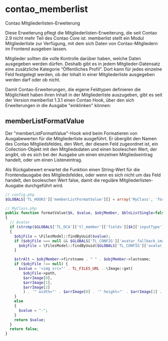 contao_memberlist
=================

Contao Mitgliederlisten-Erweiterung

Diese Erweiterung pflegt die Mitgliederlisten-Erweiterung, die seit Contao 2.9 nicht mehr Teil des Contao Core ist.
memberlist stellt ein Modul Mitgliederliste zur Verfügung, mit dem sich Daten von Contao-Mitgliedern im Frontend ausgeben lassen.

Mitglieder sollten die volle Kontrolle darüber haben, welche Daten ausgegeben werden dürfen. Deshalb gibt es in jedem Mitglieder-Datensatz eine zusätzliche Kategorie “Öffentliches Profil”. Dort kann für jedes einzelne Feld festgelegt werden, ob der Inhalt in einer Mitgliederliste ausgegeben werden darf oder ob nicht.

Damit Contao-Erweiterungen, die eigene Feldtypen definieren die Möglichkeit haben ihren Inhalt in der Mitgliederliste auszugeben, gibt es seit der Version memberlist 1.3.1 einen Contao Hook, über den sich Erweiterungen in die Ausgabe "einklinken" können:

memberListFormatValue
---------------------
Der "memberListFormatValue"-Hook wird beim Formatieren von Ausgabewerten für die Mitgliederliste ausgeführt. Er übergibt den Namen des Contao Mitgliedsfeldes, den Wert, der diesem Feld zugeordnet ist, ein Collection-Objekt mit den Mitgliedsdaten und einen booleschen Wert, der angibt, ob es sich bei der Ausgabe um einen einzelnen Mitgliedseintrag handelt, oder um einen Listeneintrag.

Als Rückgabewert erwartet die Funktion einen String-Wert für die Frontendausgabe des Mitgliedsfeldes, oder wenn es sich nicht um das Feld handelt, den booleschen Wert false, damit die reguläre Mitgliederlisten-Ausgabe durchgeführt wird.

```php
// config.php
$GLOBALS['TL_HOOKS']['memberListFormatValue'][] = array('MyClass', 'formatValue');

// MyClass.php
public function formatValue($k, $value, $objMember, $blnListSingle=false)
{
  // Avatar
  if (strcmp($GLOBALS['TL_DCA']['tl_member']['fields'][$k]['inputType'], 'avatar') == 0)
  {
    $objFile = \FilesModel::findByUuid($value);
    if ($objFile === null && $GLOBALS['TL_CONFIG']['avatar_fallback_image']) {
      $objFile = \FilesModel::findByUuid($GLOBALS['TL_CONFIG']['avatar_fallback_image']);
    }

    $strAlt = $objMember->firstname . " " . $objMember->lastname;
    if ($objFile !== null) {
      $value = '<img src="' . TL_FILES_URL . \Image::get(
        $objFile->path,
        $arrImage[0],
        $arrImage[1],
        $arrImage[2]
        ) . '" width="' . $arrImage[0] . '" height="' . $arrImage[1] . '" alt="' . $strAlt . '" class="avatar">';
    }
    else
    {
      $value = "-";
    }
    return $value;
  }
  return false;
}
```
